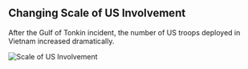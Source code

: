 ## Changing Scale of US Involvement


After the Gulf of Tonkin incident, the number of US troops deployed in Vietnam increased dramatically.

![Scale of US Involvement](./09-03_VietnamWar/figure1.png)


